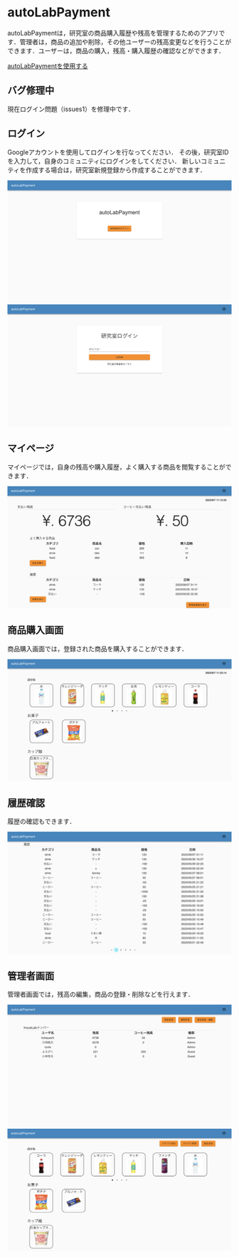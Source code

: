 # autoLabPayment

autoLabPaymentは，研究室の商品購入履歴や残高を管理するためのアプリです．管理者は，商品の追加や削除，その他ユーザーの残高変更などを行うことができます．ユーザーは，商品の購入，残高・購入履歴の確認などができます．

[autoLabPaymentを使用する](https://autolabpayment.vercel.app/login)

## バグ修理中

現在ログイン問題（issues1）を修理中です．

## ログイン

Googleアカウントを使用してログインを行なってください．
その後，研究室IDを入力して，自身のコミュニティにログインをしてください．
新しいコミュニティを作成する場合は，研究室新規登録から作成することができます．

![Googleログイン画面](docs/googleLogin.png)
![研究室ログイン画面](docs/labLogin.png)

## マイページ

マイページでは，自身の残高や購入履歴，よく購入する商品を閲覧することができます．

![マイページ](docs/myPage.png)

## 商品購入画面

商品購入画面では，登録された商品を購入することができます．

![商品購入画面](docs/purchase.png)

## 履歴確認

履歴の確認もできます．

![履歴確認画面](docs/history.png)

## 管理者画面

管理者画面では，残高の編集，商品の登録・削除などを行えます．

![管理者画面](docs/admin.png)
![商品登録・削除画面](docs/item.png)
